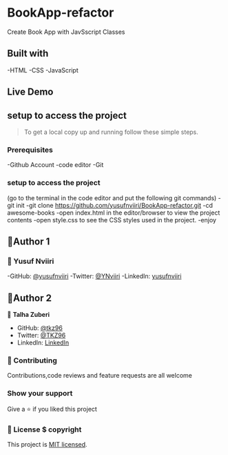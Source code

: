 # BookApp-refactor
Create Book App with JavSscript Classes

## Built with

-HTML
-CSS
-JavaScript

## Live Demo

## setup to access the project

> To get a local copy up and running follow these simple steps.

### Prerequisites

-Github Account
-code editor
-Git

### setup to access the project

(go to the terminal in the code editor and put the following git commands)
-git init
-git clone https://github.com/yusufnviiri/BookApp-refactor.git
-cd awesome-books
-open index.html in the editor/browser to view the project contents
-open style.css to see the CSS styles used in the project.
-enjoy

## 👤Author 1
### 👤 Yusuf Nviiri 

-GitHub: [@yusufnviiri](https://github.com/yusufnviiri)
-Twitter: [@YNviiri](https://twitter.com/YNviiri)
-LinkedIn: [yusufnviiri]( https://www.linkedin.com/in/yusuf-nviiri-8b4146206/)


## 👤Author 2

👤 **Talha Zuberi**

- GitHub: [@tkz96](https://github.com/tkz96)
- Twitter: [@TKZ96](https://twitter.com/tkz96)
- LinkedIn: [LinkedIn](https://linkedin.com/in/talha-zuberi)




### 🤝 Contributing

Contributions,code reviews and feature requests are all welcome

### Show your support

Give a ⭐️ if you liked this project

### 📝 License $ copyright


This project is [MIT licensed](LICENSE).
